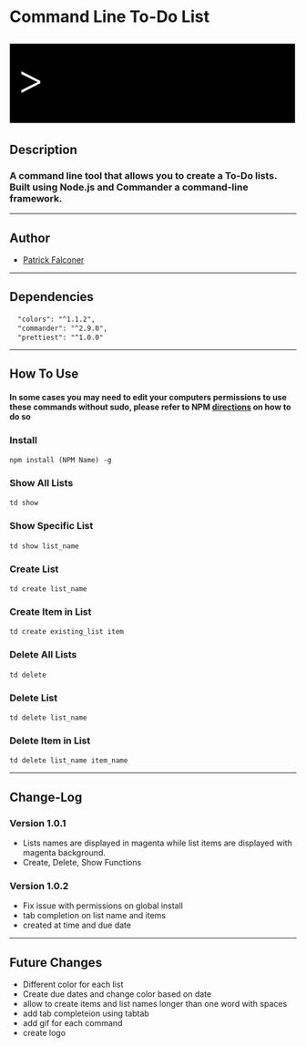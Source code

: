 # Command Line To-Do List
![alt text](https://github.com/P-J-FALCONER/CLI_To-Do_List/blob/master/To-Do.gif "Logo Gif")
---
## Description
### A command line tool that allows you to create a To-Do lists. Built using Node.js and Commander a command-line framework.
---
## Author
  * <a href="https://github.com/P-J-FALCONER">Patrick Falconer</a>
---
## Dependencies
  ```
    "colors": "^1.1.2",
    "commander": "^2.9.0",
    "prettiest": "^1.0.0"
  ```
---
## How To Use
#### In some cases you may need to edit your computers permissions to use these commands without sudo, please refer to NPM <a href="https://docs.npmjs.com/getting-started/fixing-npm-permissions">directions</a> on how to do so 

### Install
 ```
 npm install (NPM Name) -g
 ```
### Show All Lists
 ```
 td show 
 ```
### Show Specific List
 ```
 td show list_name
 ```
### Create List
 ```
 td create list_name
 ```
### Create Item in List
 ```
 td create existing_list item
 ```
### Delete All Lists
 ```
 td delete
 ```
### Delete List
 ```
 td delete list_name
 ```
### Delete Item in List
 ```
 td delete list_name item_name
 ```
 ---
## Change-Log
### Version 1.0.1
 * Lists names are displayed in magenta while list items are displayed with magenta background.
 * Create, Delete, Show Functions
### Version 1.0.2
 * Fix issue with permissions on global install
 * tab completion on list name and items
 * created at time and due date
---
## Future Changes
 * Different color for each list
 * Create due dates and change color based on date
 * allow to create items and list names longer than one word with spaces
 * add tab completeion using tabtab
 * add gif for each command
 * create logo
 
